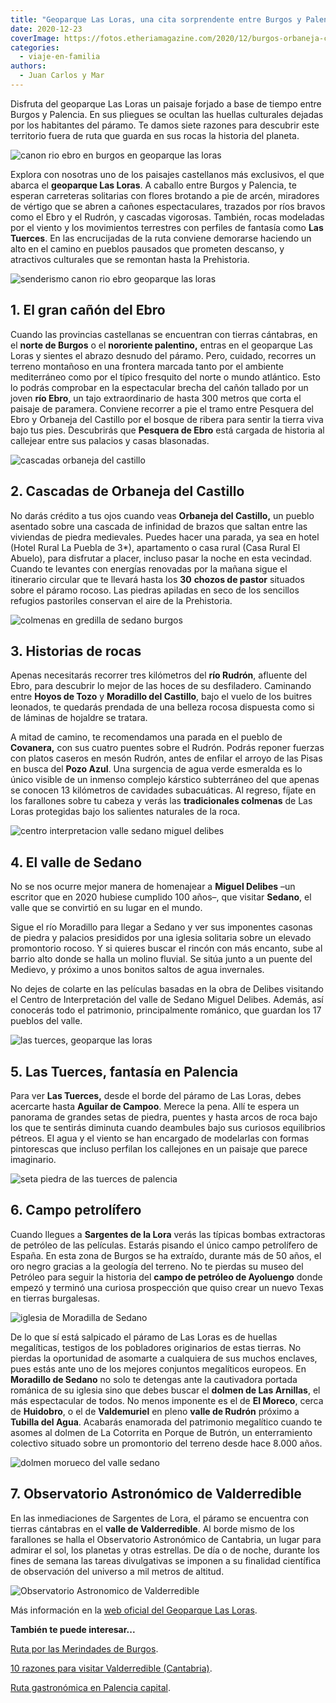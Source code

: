 ```yaml
---
title: "Geoparque Las Loras, una cita sorprendente entre Burgos y Palencia"
date: 2020-12-23
coverImage: https://fotos.etheriamagazine.com/2020/12/burgos-orbaneja-cascadas.jpg
categories: 
  - viaje-en-familia
authors: 
  - Juan Carlos y Mar
---
```


Disfruta del geoparque Las Loras un paisaje forjado a base de tiempo entre Burgos y 
Palencia. En sus pliegues se ocultan las huellas culturales dejadas por los habitantes 
del páramo. Te damos siete razones para descubrir este territorio fuera de ruta que 
guarda en sus rocas la historia del planeta. 

![canon rio ebro en burgos en geoparque las loras](https://fotos.etheriamagazine.com/2020/12/Burgos-pesquera-canon-rio-ebro.jpg "Espectacular cañón del río Ebro.")

Explora con nosotras uno de los paisajes castellanos más exclusivos, el que abarca el 
**geoparque Las Loras**. A caballo entre Burgos y Palencia, te esperan carreteras 
solitarias con flores brotando a pie de arcén, miradores de vértigo que se abren a 
cañones espectaculares, trazados por ríos bravos como el Ebro y el Rudrón, y cascadas 
vigorosas. También, rocas modeladas por el viento y los movimientos terrestres con 
perfiles de fantasía como **Las Tuerces**. En las encrucijadas de la ruta conviene 
demorarse haciendo un alto en el camino en pueblos pausados que prometen descanso, y 
atractivos culturales que se remontan hasta la Prehistoria. 

![senderismo canon rio ebro geoparque las loras](https://fotos.etheriamagazine.com/2020/12/burgos-senderismo-canon-ebro.jpg "Senderismo por el cañón del río Ebro.")

## 1\. El gran cañón del Ebro

Cuando las provincias castellanas se encuentran con tierras cántabras, en el **norte de 
Burgos** o el **nororiente palentino,** entras en el geoparque Las Loras y sientes el 
abrazo desnudo del páramo. Pero, cuidado, recorres un terreno montañoso en una frontera 
marcada tanto por el ambiente mediterráneo como por el típico fresquito del norte o 
mundo atlántico. Esto lo podrás comprobar en la espectacular brecha del cañón tallado 
por un joven **río Ebro**, un tajo extraordinario de hasta 300 metros que corta el 
paisaje de paramera. Conviene recorrer a pie el tramo entre Pesquera del Ebro y Orbaneja 
del Castillo por el bosque de ribera para sentir la tierra viva bajo tus pies. 
Descubrirás que **Pesquera de Ebro** está cargada de historia al callejear entre sus 
palacios y casas blasonadas. 

![cascadas orbaneja del castillo](https://fotos.etheriamagazine.com/2020/12/burgos-orbaneja-cascadas.jpg "Cascadas de Orbaneja del Castillo (Burgos).")

## 2\. Cascadas de Orbaneja del Castillo

No darás crédito a tus ojos cuando veas **Orbaneja del Castillo,** un pueblo asentado 
sobre una cascada de infinidad de brazos que saltan entre las viviendas de piedra 
medievales. Puedes hacer una parada, ya sea en hotel (Hotel Rural La Puebla de 3\*), 
apartamento o casa rural (Casa Rural El Abuelo), para disfrutar a placer, incluso pasar 
la noche en esta vecindad. Cuando te levantes con energías renovadas por la mañana sigue 
el itinerario circular que te llevará hasta los **30** **chozos de pastor** situados 
sobre el páramo rocoso. Las piedras apiladas en seco de los sencillos refugios 
pastoriles conservan el aire de la Prehistoria. 

![colmenas en gredilla de sedano burgos](https://fotos.etheriamagazine.com/2020/12/burgo-gredilla-sedano-colmenas.jpg "Colmenas en Gredilla de Sedano.")

## 3\. Historias de rocas

Apenas necesitarás recorrer tres kilómetros del **río Rudrón**, afluente del Ebro, para 
descubrir lo mejor de las hoces de su desfiladero. Caminando entre **Hoyos de Tozo** y 
**Moradillo del Castillo**, bajo el vuelo de los buitres leonados, te quedarás prendada 
de una belleza rocosa dispuesta como si de láminas de hojaldre se tratara. 

A mitad de camino, te recomendamos una parada en el pueblo de **Covanera,** con sus 
cuatro puentes sobre el Rudrón. Podrás reponer fuerzas con platos caseros en mesón 
Rudrón, antes de enfilar el arroyo de las Pisas en busca del **Pozo Azul**. Una 
surgencia de agua verde esmeralda es lo único visible de un inmenso complejo kárstico 
subterráneo del que apenas se conocen 13 kilómetros de cavidades subacuáticas. Al 
regreso, fíjate en los farallones sobre tu cabeza y verás las **tradicionales colmenas** 
de Las Loras protegidas bajo los salientes naturales de la roca. 

![centro interpretacion valle sedano miguel delibes](https://fotos.etheriamagazine.com/2020/12/burgos-valle-sedano-centro-interpretacion-delibes.jpg "Centro de Interpretación del Valle de Sedano 'Miguel Delibes'.")

## 4\. El valle de Sedano

No se nos ocurre mejor manera de homenajear a **Miguel Delibes** –un escritor que en 
2020 hubiese cumplido 100 años–, que visitar **Sedano**, el valle que se convirtió en su 
lugar en el mundo. 

Sigue el río Moradillo para llegar a Sedano y ver sus imponentes casonas de piedra y 
palacios presididos por una iglesia solitaria sobre un elevado promontorio rocoso. Y si 
quieres buscar el rincón con más encanto, sube al barrio alto donde se halla un molino 
fluvial. Se sitúa junto a un puente del Medievo, y próximo a unos bonitos saltos de agua 
invernales. 

No dejes de colarte en las películas basadas en la obra de Delibes visitando el Centro 
de Interpretación del valle de Sedano Miguel Delibes. Además, así conocerás todo el 
patrimonio, principalmente románico, que guardan los 17 pueblos del valle. 

![las tuerces, geoparque las loras](https://fotos.etheriamagazine.com/2020/12/palencia-piedras-las-tuerces-683x1024.jpg "Las Tuerces, visita imprescindible en Palencia.")

## 5\. Las Tuerces, fantasía en Palencia

Para ver **Las Tuerces,** desde el borde del páramo de Las Loras, debes acercarte hasta 
**Aguilar de Campoo**. Merece la pena. Allí te espera un panorama de grandes setas de 
piedra, puentes y hasta arcos de roca bajo los que te sentirás diminuta cuando deambules 
bajo sus curiosos equilibrios pétreos. El agua y el viento se han encargado de 
modelarlas con formas pintorescas que incluso perfilan los callejones en un paisaje que 
parece imaginario. 

![seta piedra de las tuerces de palencia](https://fotos.etheriamagazine.com/2020/12/palencia-las-tuerces.jpg "Seta de piedra en Las Tuerces (Palencia).")

## 6\. Campo petrolífero

Cuando llegues a **Sargentes de la Lora** verás las típicas bombas extractoras de 
petróleo de las películas. Estarás pisando el único campo petrolífero de España. En esta 
zona de Burgos se ha extraído, durante más de 50 años, el oro negro gracias a la 
geología del terreno. No te pierdas su museo del Petróleo para seguir la historia del 
**campo de petróleo de Ayoluengo** donde empezó y terminó una curiosa prospección que 
quiso crear un nuevo Texas en tierras burgalesas. 

![iglesia de Moradilla de Sedano](https://fotos.etheriamagazine.com/2020/12/burgos-moradillo-sedano-iglesia-san-esteban.jpg "Detalle del capitel de la iglesia de Moradilla de Sedano.")

De lo que sí está salpicado el páramo de Las Loras es de huellas megalíticas, testigos 
de los pobladores originarios de estas tierras. No pierdas la oportunidad de asomarte a 
cualquiera de sus muchos enclaves, pues estás ante uno de los mejores conjuntos 
megalíticos europeos. En **Moradillo de Sedano** no solo te detengas ante la cautivadora 
portada románica de su iglesia sino que debes buscar el **dolmen de Las Arnillas**, el 
más espectacular de todos. No menos imponente es el de **El Moreco**, cerca de 
**Huidobro**, o el de **Valdemuriel** en pleno **valle de Rudrón** próximo a **Tubilla 
del Agua**. Acabarás enamorada del patrimonio megalítico cuando te asomes al dolmen de 
La Cotorrita en Porque de Butrón, un enterramiento colectivo situado sobre un 
promontorio del terreno desde hace 8.000 años. 

![dolmen morueco del valle sedano](https://fotos.etheriamagazine.com/2020/12/burgos-valle-sedano-dolmen-el-moreco.jpg "Dolmen El Moreco, en el Valle de Sedano.")

## 7\. Observatorio Astronómico de Valderredible

En las inmediaciones de Sargentes de Lora, el páramo se encuentra con tierras cántabras 
en el **valle de Valderredible**. Al borde mismo de los farallones se halla el 
Observatorio Astronómico de Cantabria, un lugar para admirar el sol, los planetas y 
otras estrellas. De día o de noche, durante los fines de semana las tareas divulgativas 
se imponen a su finalidad científica de observación del universo a mil metros de 
altitud. 

![Observatorio Astronomico de Valderredible](https://fotos.etheriamagazine.com/2020/12/observatorio-valderredible.jpg "Observatorio Astronómico de Valderredible (Cantabria).")

Más información en la [web oficial del Geoparque Las 
Loras](http://geoparquelasloras.es/). 

**También te puede interesar...** 

[Ruta por las Merindades de 
Burgos](https://etheriamagazine.com/2019/06/04/que-ver-hacer-ruta-merindades-burgos/). 

[10 razones para visitar Valderredible 
(Cantabria)](https://etheriamagazine.com/2019/08/26/que-ver-valderredible-cantabria/). 

[Ruta gastronómica en Palencia 
capital](https://etheriamagazine.com/2020/09/30/que-ver-hacer-en-palencia-capital-con-amigas/).
